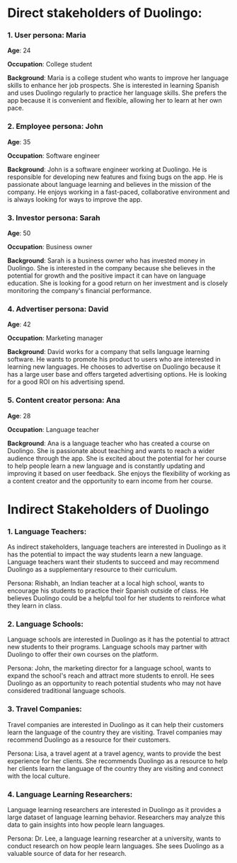 # Direct stakeholders of Duolingo:

### 1. User persona: Maria 
**Age**: 24

**Occupation**: College student

**Background**: Maria is a college student who wants to improve her language skills to enhance her job prospects. She is interested in learning Spanish and uses Duolingo regularly to practice her language skills. She prefers the app because it is convenient and flexible, allowing her to learn at her own pace.



### 2. Employee persona: John
**Age**: 35

**Occupation**: Software engineer

**Background**: John is a software engineer working at Duolingo. He is responsible for developing new features and fixing bugs on the app. He is passionate about language learning and believes in the mission of the company. He enjoys working in a fast-paced, collaborative environment and is always looking for ways to improve the app.



### 3. Investor persona: Sarah
**Age**: 50

**Occupation**: Business owner

**Background**: Sarah is a business owner who has invested money in Duolingo. She is interested in the company because she believes in the potential for growth and the positive impact it can have on language education. She is looking for a good return on her investment and is closely monitoring the company's financial performance.



### 4. Advertiser persona: David
**Age**: 42

**Occupation**: Marketing manager

**Background**: David works for a company that sells language learning software. He wants to promote his product to users who are interested in learning new languages. He chooses to advertise on Duolingo because it has a large user base and offers targeted advertising options. He is looking for a good ROI on his advertising spend.



### 5. Content creator persona: Ana
**Age**: 28

**Occupation**: Language teacher

**Background**: Ana is a language teacher who has created a course on Duolingo. She is passionate about teaching and wants to reach a wider audience through the app. She is excited about the potential for her course to help people learn a new language and is constantly updating and improving it based on user feedback. She enjoys the flexibility of working as a content creator and the opportunity to earn income from her course.


# Indirect Stakeholders of Duolingo

### 1. Language Teachers: 
As indirect stakeholders, language teachers are interested in Duolingo as it has the potential to impact the way students learn a new language. Language teachers want their students to succeed and may recommend Duolingo as a supplementary resource to their curriculum.

Persona: Rishabh, an Indian teacher at a local high school, wants to encourage his students to practice their Spanish outside of class. He believes Duolingo could be a helpful tool for her students to reinforce what they learn in class.

### 2. Language Schools: 
Language schools are interested in Duolingo as it has the potential to attract new students to their programs. Language schools may partner with Duolingo to offer their own courses on the platform.

Persona: John, the marketing director for a language school, wants to expand the school's reach and attract more students to enroll. He sees Duolingo as an opportunity to reach potential students who may not have considered traditional language schools.

### 3. Travel Companies: 
Travel companies are interested in Duolingo as it can help their customers learn the language of the country they are visiting. Travel companies may recommend Duolingo as a resource for their customers.

Persona: Lisa, a travel agent at a travel agency, wants to provide the best experience for her clients. She recommends Duolingo as a resource to help her clients learn the language of the country they are visiting and connect with the local culture.

### 4. Language Learning Researchers: 
Language learning researchers are interested in Duolingo as it provides a large dataset of language learning behavior. Researchers may analyze this data to gain insights into how people learn languages.

Persona: Dr. Lee, a language learning researcher at a university, wants to conduct research on how people learn languages. She sees Duolingo as a valuable source of data for her research.
